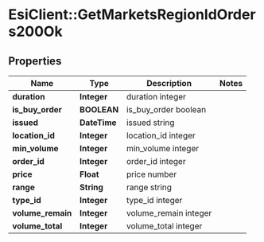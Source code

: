 # EsiClient::GetMarketsRegionIdOrders200Ok

## Properties
Name | Type | Description | Notes
------------ | ------------- | ------------- | -------------
**duration** | **Integer** | duration integer | 
**is_buy_order** | **BOOLEAN** | is_buy_order boolean | 
**issued** | **DateTime** | issued string | 
**location_id** | **Integer** | location_id integer | 
**min_volume** | **Integer** | min_volume integer | 
**order_id** | **Integer** | order_id integer | 
**price** | **Float** | price number | 
**range** | **String** | range string | 
**type_id** | **Integer** | type_id integer | 
**volume_remain** | **Integer** | volume_remain integer | 
**volume_total** | **Integer** | volume_total integer | 


